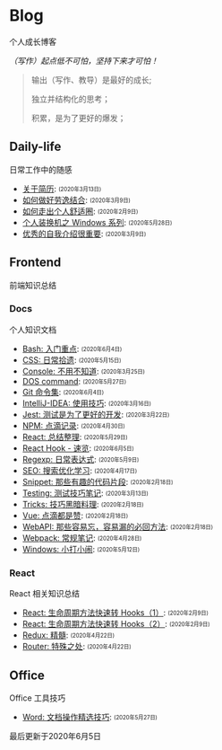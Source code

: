 
# Blog
个人成长博客

*（写作）起点低不可怕，坚持下来才可怕！*

> 输出（写作、教导）是最好的成长;
> 
> 独立并结构化的思考；
> 
> 积累，是为了更好的爆发；
> 
## Daily-life
日常工作中的随感

- [关于简历](/daily-life/AboutResume.md): <sub><sup>(2020年3月13日)</sup></sub>
- [如何做好劳逸结合](/daily-life/CombineExertionAndRest.md): <sub><sup>(2020年3月9日)</sup></sub>
- [如何走出个人舒适圈](/daily-life/GetOutOfYourComfortZone.md): <sub><sup>(2020年2月9日)</sup></sub>
- [个人装换机之 Windows 系列](/daily-life/InstallSystem-windows.md): <sub><sup>(2020年5月28日)</sup></sub>
- [优秀的自我介绍很重要](/daily-life/TheImportantOfSelfIntroduction.md): <sub><sup>(2020年3月9日)</sup></sub>

## Frontend
前端知识总结


### Docs
个人知识文档

- [Bash: 入门重点](/frontend/docs/Bash.md): <sub><sup>(2020年6月4日)</sup></sub>
- [CSS: 日常拾遗](/frontend/docs/CSS.md): <sub><sup>(2020年5月15日)</sup></sub>
- [Console: 不用不知道](/frontend/docs/Console.md): <sub><sup>(2020年3月25日)</sup></sub>
- [DOS command](/frontend/docs/Dos.md): <sub><sup>(2020年5月27日)</sup></sub>
- [Git 命令集](/frontend/docs/Git.md): <sub><sup>(2020年6月4日)</sup></sub>
- [IntelliJ-IDEA: 使用技巧](/frontend/docs/IntelliJ-IDEA.md): <sub><sup>(2020年3月16日)</sup></sub>
- [Jest: 测试是为了更好的开发](/frontend/docs/Jest.md): <sub><sup>(2020年3月22日)</sup></sub>
- [NPM: 点滴记录](/frontend/docs/NPM.md): <sub><sup>(2020年4月30日)</sup></sub>
- [React: 总结整理](/frontend/docs/React.md): <sub><sup>(2020年5月29日)</sup></sub>
- [React Hook - 速览](/frontend/docs/ReactHook.md): <sub><sup>(2020年6月5日)</sup></sub>
- [Regexp: 日常表达式](/frontend/docs/Regexp.md): <sub><sup>(2020年5月9日)</sup></sub>
- [SEO: 搜索优化学习](/frontend/docs/SEO.md): <sub><sup>(2020年4月17日)</sup></sub>
- [Snippet: 那些有趣的代码片段](/frontend/docs/Snippet.md): <sub><sup>(2020年2月18日)</sup></sub>
- [Testing: 测试技巧笔记](/frontend/docs/Testing.md): <sub><sup>(2020年3月13日)</sup></sub>
- [Tricks: 技巧黑暗料理](/frontend/docs/Tricks.md): <sub><sup>(2020年2月18日)</sup></sub>
- [Vue: 点滴都是赞](/frontend/docs/Vue.md): <sub><sup>(2020年2月18日)</sup></sub>
- [WebAPI: 那些容易忘，容易漏的必回方法](/frontend/docs/WebAPI.md): <sub><sup>(2020年2月18日)</sup></sub>
- [Webpack: 常规笔记](/frontend/docs/Webpack.md): <sub><sup>(2020年4月28日)</sup></sub>
- [Windows: 小打小闹](/frontend/docs/Windows.md): <sub><sup>(2020年5月12日)</sup></sub>

### React
React 相关知识总结

- [React: 生命周期方法快速转 Hooks（1）](/frontend/react/ReactLifeCycleToHooks1.md): <sub><sup>(2020年2月9日)</sup></sub>
- [React: 生命周期方法快速转 Hooks（2）](/frontend/react/ReactLifeCycleToHooks2.md): <sub><sup>(2020年2月9日)</sup></sub>
- [Redux: 精髓](/frontend/react/Redux.md): <sub><sup>(2020年4月22日)</sup></sub>
- [Router: 特殊之处](/frontend/react/Router.md): <sub><sup>(2020年4月22日)</sup></sub>

## Office
Office 工具技巧

- [Word: 文档操作精选技巧](/office/Word.md): <sub><sup>(2020年5月27日)</sup></sub>

最后更新于2020年6月5日
